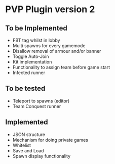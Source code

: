 PVP Plugin version 2
===========
## To be Implemented
* FBT tag whilst in lobby  
* Multi spawns for every gamemode
* Disallow removal of armour and/or banner
* Toggle Auto-Join
* Kit implementation
* Functionality to assign team before game start
* Infected runner

## To be tested
* Teleport to spawns (editor)
* Team Conquest runner

## Implemented
* JSON structure
* Mechanism for doing private games
* Whitelist
* Save and Load
* Spawn display functionality